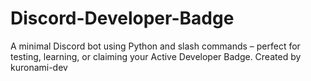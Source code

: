 # Discord-Developer-Badge
A minimal Discord bot using Python and slash commands – perfect for testing, learning, or claiming your Active Developer Badge. Created by kuronami-dev
